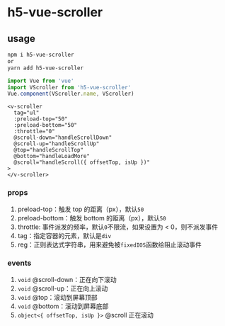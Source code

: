 # h5-vue-scroller

## usage
```sh
npm i h5-vue-scroller
or 
yarn add h5-vue-scroller
```

```javascript
import Vue from 'vue'
import VScroller from 'h5-vue-scroller'
Vue.component(VScroller.name, VScroller)
```

```vue
<v-scroller
  tag="ul"
  :preload-top="50"
  :preload-bottom="50"
  :throttle="0"
  @scroll-down="handleScrollDown"
  @scroll-up="handleScrollUp"
  @top="handleScrollTop"
  @bottom="handleLoadMore"
  @scroll="handleScroll({ offsetTop, isUp })"
>
</v-scroller>
```

### props
1. preload-top：触发 top 的距离（px），默认`50`
2. preload-bottom：触发 bottom 的距离（px），默认`50`
3. throttle: 事件派发的频率，默认`0`不限流，如果设置为 < 0，则不派发事件
4. tag：指定容器的元素，默认是`div`
5. reg：正则表达式字符串，用来避免被`fixedIOS`函数给阻止滚动事件

### events
1. `void` @scroll-down：正在向下滚动
2. `void` @scroll-up：正在向上滚动
3. `void` @top：滚动到屏幕顶部
4. `void` @bottom：滚动到屏幕底部
5. `object<{ offsetTop, isUp }>` @scroll 正在滚动
